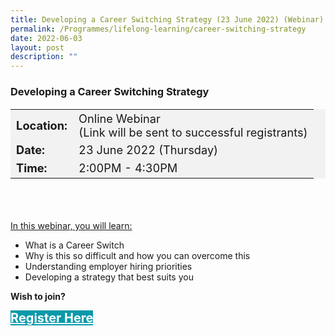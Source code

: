 ```yaml
---
title: Developing a Career Switching Strategy (23 June 2022) (Webinar)
permalink: /Programmes/lifelong-learning/career-switching-strategy
date: 2022-06-03
layout: post
description: ""
---
```



### Developing a Career Switching Strategy ###

<table  style="font-size:130%; background-color:#f2f2f2">
	<tbody>
		<tr>
			 <td><b>Location:</b></td><td>Online Webinar<br>(Link will be sent to successful registrants)</td>
		</tr>
		<tr>
		 <td><b>Date:</b> </td><td>23 June 2022 (Thursday)</td>
		</tr>
		<tr>
			<td> <b>Time:</b> </td><td>2:00PM - 4:30PM</td>
		</tr>
	</tbody>
</table>

<div style="padding:35px 0 0 0">
	<p><u>In this webinar, you will learn:</u></p>
	<ul>
		<li>What is a Career Switch</li>
		<li>Why is this so difficult and how you can overcome this</li>
		<li>Understanding employer hiring priorities</li>
		<li>Developing a strategy that best suits you</li>
	</ul>
</div>

<b>Wish to join?</b>
<div>
	<a href="https://go.gov.sg/vs-230622" style="font-size:20px; width:35%; height:60px; background-color:#0899AA; color:white" class="bp-button"><b>Register Here</b></a>
</div>